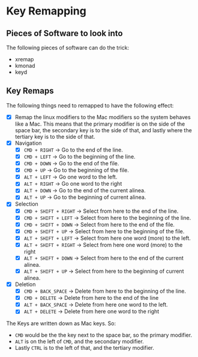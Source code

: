 # Key Remapping

## Pieces of Software to look into
The following pieces of software can do the trick:
- xremap
- kmonad
- keyd

## Key Remaps
The following things need to remapped to have the following effect:
- [x] Remap the linux modifiers to the Mac modifiers so the system behaves like a Mac. This means that the primary modifier is on the side of the space bar, the secondary key is to the side of that, and lastly where the tertiary key is to the side of that.
- [x] Navigation
  - [x] `CMD + RIGHT` $\rightarrow$ Go to the end of the line.
  - [x] `CMD + LEFT` $\rightarrow$ Go to the beginning of the line.
  - [x] `CMD + DOWN` $\rightarrow$ Go to the end of the file.
  - [x] `CMD + UP` $\rightarrow$ Go to the beginning of the file.
  - [x] `ALT + LEFT` $\rightarrow$ Go one word to the left.
  - [x] `ALT + RIGHT` $\rightarrow$ Go one word to the right
  - [x] `ALT + DOWN` $\rightarrow$ Go to the end of the current alinea.
  - [x] `ALT + UP` $\rightarrow$ Go to the beginning of current alinea.
- [x] Selection
  - [x] `CMD + SHIFT + RIGHT` $\rightarrow$ Select from here to the end of the line.
  - [x] `CMD + SHIFT + LEFT` $\rightarrow$ Select from here to the beginning of the line.
  - [x] `CMD + SHIFT + DOWN` $\rightarrow$ Select from here to the end of the file.
  - [x] `CMD + SHIFT + UP` $\rightarrow$ Select from here to the beginning of the file.
  - [x] `ALT + SHIFT + LEFT` $\rightarrow$ Select from here one word (more) to the left.
  - [x] `ALT + SHIFT + RIGHT` $\rightarrow$ Select from here one word (more) to the right
  - [x] `ALT + SHIFT + DOWN` $\rightarrow$ Select from here to the end of the current alinea.
  - [x] `ALT + SHIFT + UP` $\rightarrow$ Select from here to the beginning of current alinea.
- [x] Deletion
  - [x] `CMD + BACK_SPACE` $\rightarrow$ Delete from here to the beginning of the line.
  - [x] `CMD + DELETE` $\rightarrow$ Delete from here to the end of the line
  - [x] `ALT + BACK_SPACE` $\rightarrow$ Delete from here one word to the left.
  - [x] `ALT + DELETE` $\rightarrow$ Delete from here one word to the right

The Keys are written down as Mac keys. So:
- `CMD` would be the the key next to the space bar, so the primary modifier.
- `ALT` is on the left of `CMD`, and the secondary modifier.
- Lastly `CTRL` is to the left of that, and the tertiary modifier.

